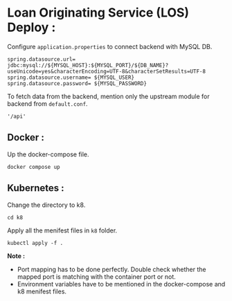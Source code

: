 # Loan Originating Service (LOS) Deploy : 

Configure ```application.properties``` to connect backend with MySQL DB.
```
spring.datasource.url= jdbc:mysql://${MYSQL_HOST}:${MYSQL_PORT}/${DB_NAME}?useUnicode=yes&characterEncoding=UTF-8&characterSetResults=UTF-8
spring.datasource.username= ${MYSQL_USER}
spring.datasource.password= ${MYSQL_PASSWORD}
```
To fetch data from the backend, mention only the upstream module for backend from ```default.conf```.

```
'/api'
```

## Docker :

Up the docker-compose file.  
```
docker compose up
```

## Kubernetes :

Change the directory to k8.
```
cd k8 
```
Apply all the menifest files in ```k8``` folder.
```
kubectl apply -f .
```

**Note :**
- Port mapping has to be done perfectly. Double check whether the mapped port is matching with the container port or not.
- Environment variables have to be mentioned in the docker-compose and k8 menifest files. 
